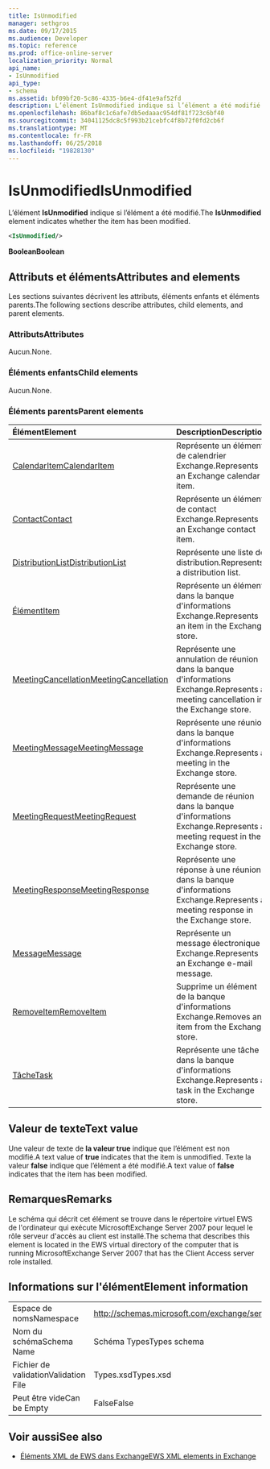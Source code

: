 ```yaml
---
title: IsUnmodified
manager: sethgros
ms.date: 09/17/2015
ms.audience: Developer
ms.topic: reference
ms.prod: office-online-server
localization_priority: Normal
api_name:
- IsUnmodified
api_type:
- schema
ms.assetid: bf09bf20-5c86-4335-b6e4-df41e9af52fd
description: L’élément IsUnmodified indique si l’élément a été modifié.
ms.openlocfilehash: 86baf8c1c6afe7db5edaaac954df81f723c6bf40
ms.sourcegitcommit: 34041125dc8c5f993b21cebfc4f8b72f0fd2cb6f
ms.translationtype: MT
ms.contentlocale: fr-FR
ms.lasthandoff: 06/25/2018
ms.locfileid: "19828130"
---
```

# <a name="isunmodified"></a><span data-ttu-id="0e28d-103">IsUnmodified</span><span class="sxs-lookup"><span data-stu-id="0e28d-103">IsUnmodified</span></span>

<span data-ttu-id="0e28d-104">L’élément **IsUnmodified** indique si l’élément a été modifié.</span><span class="sxs-lookup"><span data-stu-id="0e28d-104">The **IsUnmodified** element indicates whether the item has been modified.</span></span> 
  
```xml
<IsUnmodified/>
```

 <span data-ttu-id="0e28d-105">**Boolean**</span><span class="sxs-lookup"><span data-stu-id="0e28d-105">**Boolean**</span></span>
## <a name="attributes-and-elements"></a><span data-ttu-id="0e28d-106">Attributs et éléments</span><span class="sxs-lookup"><span data-stu-id="0e28d-106">Attributes and elements</span></span>

<span data-ttu-id="0e28d-107">Les sections suivantes décrivent les attributs, éléments enfants et éléments parents.</span><span class="sxs-lookup"><span data-stu-id="0e28d-107">The following sections describe attributes, child elements, and parent elements.</span></span>
  
### <a name="attributes"></a><span data-ttu-id="0e28d-108">Attributs</span><span class="sxs-lookup"><span data-stu-id="0e28d-108">Attributes</span></span>

<span data-ttu-id="0e28d-109">Aucun.</span><span class="sxs-lookup"><span data-stu-id="0e28d-109">None.</span></span>
  
### <a name="child-elements"></a><span data-ttu-id="0e28d-110">Éléments enfants</span><span class="sxs-lookup"><span data-stu-id="0e28d-110">Child elements</span></span>

<span data-ttu-id="0e28d-111">Aucun.</span><span class="sxs-lookup"><span data-stu-id="0e28d-111">None.</span></span>
  
### <a name="parent-elements"></a><span data-ttu-id="0e28d-112">Éléments parents</span><span class="sxs-lookup"><span data-stu-id="0e28d-112">Parent elements</span></span>

|<span data-ttu-id="0e28d-113">**Élément**</span><span class="sxs-lookup"><span data-stu-id="0e28d-113">**Element**</span></span>|<span data-ttu-id="0e28d-114">**Description**</span><span class="sxs-lookup"><span data-stu-id="0e28d-114">**Description**</span></span>|
|:-----|:-----|
|[<span data-ttu-id="0e28d-115">CalendarItem</span><span class="sxs-lookup"><span data-stu-id="0e28d-115">CalendarItem</span></span>](calendaritem.md) <br/> |<span data-ttu-id="0e28d-116">Représente un élément de calendrier Exchange.</span><span class="sxs-lookup"><span data-stu-id="0e28d-116">Represents an Exchange calendar item.</span></span>  <br/> |
|[<span data-ttu-id="0e28d-117">Contact</span><span class="sxs-lookup"><span data-stu-id="0e28d-117">Contact</span></span>](contact.md) <br/> |<span data-ttu-id="0e28d-118">Représente un élément de contact Exchange.</span><span class="sxs-lookup"><span data-stu-id="0e28d-118">Represents an Exchange contact item.</span></span>  <br/> |
|[<span data-ttu-id="0e28d-119">DistributionList</span><span class="sxs-lookup"><span data-stu-id="0e28d-119">DistributionList</span></span>](distributionlist.md) <br/> |<span data-ttu-id="0e28d-120">Représente une liste de distribution.</span><span class="sxs-lookup"><span data-stu-id="0e28d-120">Represents a distribution list.</span></span>  <br/> |
|[<span data-ttu-id="0e28d-121">Élément</span><span class="sxs-lookup"><span data-stu-id="0e28d-121">Item</span></span>](item.md) <br/> |<span data-ttu-id="0e28d-122">Représente un élément dans la banque d'informations Exchange.</span><span class="sxs-lookup"><span data-stu-id="0e28d-122">Represents an item in the Exchange store.</span></span>  <br/> |
|[<span data-ttu-id="0e28d-123">MeetingCancellation</span><span class="sxs-lookup"><span data-stu-id="0e28d-123">MeetingCancellation</span></span>](meetingcancellation.md) <br/> |<span data-ttu-id="0e28d-124">Représente une annulation de réunion dans la banque d'informations Exchange.</span><span class="sxs-lookup"><span data-stu-id="0e28d-124">Represents a meeting cancellation in the Exchange store.</span></span>  <br/> |
|[<span data-ttu-id="0e28d-125">MeetingMessage</span><span class="sxs-lookup"><span data-stu-id="0e28d-125">MeetingMessage</span></span>](meetingmessage.md) <br/> |<span data-ttu-id="0e28d-126">Représente une réunion dans la banque d'informations Exchange.</span><span class="sxs-lookup"><span data-stu-id="0e28d-126">Represents a meeting in the Exchange store.</span></span>  <br/> |
|[<span data-ttu-id="0e28d-127">MeetingRequest</span><span class="sxs-lookup"><span data-stu-id="0e28d-127">MeetingRequest</span></span>](meetingrequest.md) <br/> |<span data-ttu-id="0e28d-128">Représente une demande de réunion dans la banque d'informations Exchange.</span><span class="sxs-lookup"><span data-stu-id="0e28d-128">Represents a meeting request in the Exchange store.</span></span>  <br/> |
|[<span data-ttu-id="0e28d-129">MeetingResponse</span><span class="sxs-lookup"><span data-stu-id="0e28d-129">MeetingResponse</span></span>](meetingresponse.md) <br/> |<span data-ttu-id="0e28d-130">Représente une réponse à une réunion dans la banque d'informations Exchange.</span><span class="sxs-lookup"><span data-stu-id="0e28d-130">Represents a meeting response in the Exchange store.</span></span>  <br/> |
|[<span data-ttu-id="0e28d-131">Message</span><span class="sxs-lookup"><span data-stu-id="0e28d-131">Message</span></span>](message-ex15websvcsotherref.md) <br/> |<span data-ttu-id="0e28d-132">Représente un message électronique Exchange.</span><span class="sxs-lookup"><span data-stu-id="0e28d-132">Represents an Exchange e-mail message.</span></span>  <br/> |
|[<span data-ttu-id="0e28d-133">RemoveItem</span><span class="sxs-lookup"><span data-stu-id="0e28d-133">RemoveItem</span></span>](removeitem.md) <br/> |<span data-ttu-id="0e28d-134">Supprime un élément de la banque d'informations Exchange.</span><span class="sxs-lookup"><span data-stu-id="0e28d-134">Removes an item from the Exchange store.</span></span>  <br/> |
|[<span data-ttu-id="0e28d-135">Tâche</span><span class="sxs-lookup"><span data-stu-id="0e28d-135">Task</span></span>](task.md) <br/> |<span data-ttu-id="0e28d-136">Représente une tâche dans la banque d'informations Exchange.</span><span class="sxs-lookup"><span data-stu-id="0e28d-136">Represents a task in the Exchange store.</span></span>  <br/> |
   
## <a name="text-value"></a><span data-ttu-id="0e28d-137">Valeur de texte</span><span class="sxs-lookup"><span data-stu-id="0e28d-137">Text value</span></span>

<span data-ttu-id="0e28d-138">Une valeur de texte de **la valeur true** indique que l’élément est non modifié.</span><span class="sxs-lookup"><span data-stu-id="0e28d-138">A text value of **true** indicates that the item is unmodified.</span></span> <span data-ttu-id="0e28d-139">Texte la valeur **false** indique que l’élément a été modifié.</span><span class="sxs-lookup"><span data-stu-id="0e28d-139">A text value of **false** indicates that the item has been modified.</span></span> 
  
## <a name="remarks"></a><span data-ttu-id="0e28d-140">Remarques</span><span class="sxs-lookup"><span data-stu-id="0e28d-140">Remarks</span></span>

<span data-ttu-id="0e28d-141">Le schéma qui décrit cet élément se trouve dans le répertoire virtuel EWS de l'ordinateur qui exécute MicrosoftExchange Server 2007 pour lequel le rôle serveur d'accès au client est installé.</span><span class="sxs-lookup"><span data-stu-id="0e28d-141">The schema that describes this element is located in the EWS virtual directory of the computer that is running MicrosoftExchange Server 2007 that has the Client Access server role installed.</span></span>
  
## <a name="element-information"></a><span data-ttu-id="0e28d-142">Informations sur l'élément</span><span class="sxs-lookup"><span data-stu-id="0e28d-142">Element information</span></span>

|||
|:-----|:-----|
|<span data-ttu-id="0e28d-143">Espace de noms</span><span class="sxs-lookup"><span data-stu-id="0e28d-143">Namespace</span></span>  <br/> |http://schemas.microsoft.com/exchange/services/2006/types  <br/> |
|<span data-ttu-id="0e28d-144">Nom du schéma</span><span class="sxs-lookup"><span data-stu-id="0e28d-144">Schema Name</span></span>  <br/> |<span data-ttu-id="0e28d-145">Schéma Types</span><span class="sxs-lookup"><span data-stu-id="0e28d-145">Types schema</span></span>  <br/> |
|<span data-ttu-id="0e28d-146">Fichier de validation</span><span class="sxs-lookup"><span data-stu-id="0e28d-146">Validation File</span></span>  <br/> |<span data-ttu-id="0e28d-147">Types.xsd</span><span class="sxs-lookup"><span data-stu-id="0e28d-147">Types.xsd</span></span>  <br/> |
|<span data-ttu-id="0e28d-148">Peut être vide</span><span class="sxs-lookup"><span data-stu-id="0e28d-148">Can be Empty</span></span>  <br/> |<span data-ttu-id="0e28d-149">False</span><span class="sxs-lookup"><span data-stu-id="0e28d-149">False</span></span>  <br/> |
   
## <a name="see-also"></a><span data-ttu-id="0e28d-150">Voir aussi</span><span class="sxs-lookup"><span data-stu-id="0e28d-150">See also</span></span>



- [<span data-ttu-id="0e28d-151">Éléments XML de EWS dans Exchange</span><span class="sxs-lookup"><span data-stu-id="0e28d-151">EWS XML elements in Exchange</span></span>](ews-xml-elements-in-exchange.md)

